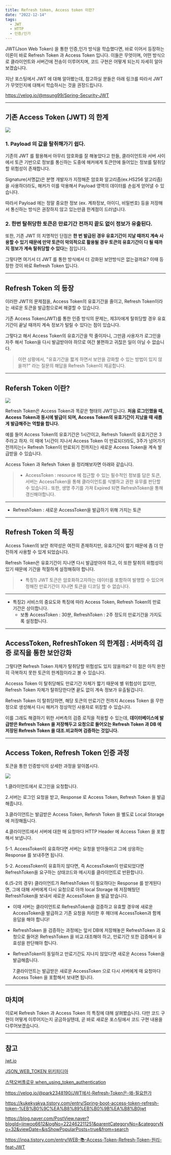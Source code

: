 ```yaml
---
title: Refresh token, Access token 이란?
date: "2022-12-14"
tags:
  - JWT
  - HTTP
  - 인증/인가
---
```


JWT(Json Web Token) 을 통한 인증,인가 방식을 학습했다면, 바로 이어서 등장하는 이론이 바로 Refresh Token 과 Access Token 입니다. 이들은 무엇이며, 어떤 방식으로 클라이언트와 서버간에 전송이 이루어지며, 코드 구현은 어떻게 되는지 자세히 알아보겠습니다.

지난 포스팅에서 JWT 에 대해 알아봤는데, 참고하실 분들은 아래 링크를 따라서 JWT가 무엇인지에 대해서 학습하시는 것을 권장드립니다.

https://velog.io/@msung99/Spring-Security-JWT

---

## 기존 Access Token (JWT) 의 한계

![](https://velog.velcdn.com/images/msung99/post/bf417743-408f-45b6-9b66-c2dc46b7feac/image.png)

### 1. Payload 의 값을 탈취해가기 쉽다.

기존의 JWT 를 활용해서 아무리 암호화를 잘 해놓았다고 한들, 클라이언트와 서버 사이에서 토큰 기반으로 정보를 통신하는 도중에 해커에게 토큰안에 들어있는 정보를 탈취당할 위험성이 존재합니다.

Signature(서명값)은 분명 개발자가 지정해준 암호화 알고리즘(ex.HS256 알고리즘) 을 사용하더라도, 해커가 이를 악용해서 Payload 영역의 데이터를 손쉽게 얻어낼 수 있습니다.

따라서 Payload 에는 정말 중요한 정보 (ex. 계좌정보, 아이디, 비밀번호) 등을 저장해서 통신하는 방식은 권장하지 않고 있는만큼 한계점이 드러냅니다.

### 2. 한번 탈취당한 토큰은 만료기간 전까지 끝도 없이 정보가 유출된다.

또한, 기존 JWT 의 치명적인 단점은 **한 번 발급된 경우 유효기간이 지날 때까지 계속 사용할 수 있기 때문에 만약 토큰이 악의적으로 활용될 경우 토큰의 유효기간이 다 될 때까지 정보가 계속 탈취당할 수 있다**는 점입니다.

그렇다면 여기서 더 JWT 를 통한 방식에서 더 강화된 보안방식은 없는걸까요?
이때 등장한 것이 바로 Refresh Token 입니다.

---

## Refresh Token 의 등장

이러한 JWT의 문제점을, Access Token의 유효기간을 줄이고, Refresh Token이라는 새로운 토큰을 발급함으로써 해결할 수 있습니다.

기존 Access Token(JWT)를 통한 인증 방식의 문제는, 제3자에게 탈취당할 경우 유효기간이 끝날 때까지 계속 정보가 털릴 수 있다는 점이 있습니다.

그렇다고 해서 Access Token의 유효기간을 막 줄이자니, 그만큼 사용자가 로그인을 자주 해서 Token을 다시 발급받아야 하므로 여간 불편하고 귀찮은 일이 아닐 수 없습니다.

> 이런 상황에서, "유효기간을 짧게 하면서 보안을 강화할 수 있는 방법이 있지 않을까?" 라는 질문의 해답을 Refresh Token이 제공합니다.

---

## Refersh Token 이란?

![](https://velog.velcdn.com/images/msung99/post/96c38310-84cf-476a-b929-ac273a1f68eb/image.png)

Refresh Token은 Access Token과 똑같은 형태의 JWT입니다. **처음 로그인했을 때, Access Token과 동시에 발급이 되며, Access Token의 유효기간이 지났을 때 새롭게 발급해주는 역할을 합니다.**

예를 들어 Access Token의 유효기간은 1시간이고, Refresh Token의 유효기간은 3주라고 하자. 이 때에 1시간이 지나서 Access Token 이 만료되더라도, 3주가 넘어가기 전까지는(= Refresh Token이 만료되기 전까지는) 새로운 Access Token을 계속 발급받을 수 있습니다.

Access Token 과 Refesh Token 을 정리해보자면 아래와 같습니다.

> - AccessToken : resource 에 접근할 수 있는 필수적인 정보를 담은 토큰, 서버는 AccessToken을 통해 클라이언트를 식별하고 권한 유무를 판단할 수 있습니다.. 또한, 생명 주기를 가져 Expired 되면 RefreshToken을 통해 갱신해야합니다.

---

- RefreshToken : 새로운 AccessToken을 발급하기 위해 가지는 토큰

---

## Refresh Token 의 특징

Access Token의 보안 취약성은 여전히 존재하지만, 유효기간이 짧기 때문에 좀 더 안전하게 사용할 수 있게 되었습니다.

Refresh Token은 유효기간이 지나면 다시 발급받아야 하고, 이 또한 탈취의 위험성이 있기 때문에 기간을 적절하게 설정해줘야 합니다.

> - 특징1) JWT 토큰은 암호화하고자하는 데이터를 포함하여 발행할 수 있으며 정해진 만료기간이 지나면 토큰을 디코딩 할 수 없습니다.

---

- 특징2) 서비스의 중요도와 특징에 따라 Access Token, Refresh Token의 만료 기간은 상이합니다.
  - 보통 AccessToken : 30분, RefreshToken : 2주 정도의 만료기간을 가지도록 설정합니다.

---

## AccessToken, RefreshToken 의 한계점 : 서버측의 검증 로직을 통한 보안강화

그렇다면 Refresh Token 자체가 탈취당할 위험성도 있지 않을까요? 이 점은 아직 완전히 극복하지 못한 토큰의 한계점이라고 볼 수 있습니다.

Accesss Token 이 탈취당해도 만료기간 자체가 짧기 때문에 별 위험성이 없지만, Refresh Token 자체가 탈취당한다면 끝도 없이 계속 정보가 유출될겁니다.

Refresh Token 이 탈취당하면, 해당 토큰의 만료기간 전까지 Access Token 을 무한정으로 생성해서 다시 해커가 정상적인 사용자로 위장할 수 있습니다.

이를 그래도 해결하기 위한 서버측의 검증 로직을 적용할 수 있는데, **데이터베이스에 발급받은 Refresh Token 을 저장해두고 요청으로 들어오는 Refresh Token 과 DB 에 저장된 Refresh Token 을 대조.비교하며 검증하는 것입니다.**

---

## Access Token, Refresh Token 인증 과정

토큰을 통한 인증방식의 상세한 과정을 알아봅시다.

![](https://velog.velcdn.com/images/msung99/post/d4759109-af4c-4411-83aa-6a328eb90b74/image.png)

1.클라이언트에서 로그인을 요청합니다.

2.서버는 로그인 요청을 받고, Response 로 Access Token, Refresh Token 을 발급해줍니다.

3.클라이언트는 발급받은 Access Token, Refersh Token 을 별도로 Local Storage 에 저장해둡니다.

4.클라이언트에서 서버에 대한 매 요청마다 HTTP Header 에 Access Token 을 포함해서 보냅니다.

5-1. AccessToken이 유효하다면 서버는 요청을 받아들이고 그에 상응하는 Response 를 보내주면 됩니다.

5-2. AccessToken이 유효하지 않다면, 즉 AccessToken이 만료되었다면 RefreshToken을 요구하는 상태코드와 메시지를 클라이언트로 반환합니다.

6.(5-2의 경우) 클라이언트가 RefreshToken 이 필요하다는 Response 를 받게된다면, 그에 대해 서버에게 다시 요청으로 아까 local Storage 에 저장해뒀던 RefreshToken을 보내서 새로운 AccessToken 을 발급 받습니다.

- 이때 서버는 클라이언트로 RefreshToken을 검증하고 유효할 경우에 새로운 AccessToken을 발급하고 기존 요청을 처리한 후 헤더에 AccessToken과 함께 응답을 해야 합니다!

- RefreshToken 을 검증하는 과정에는 앞서 DB에 저장해놓은 RefreshToken 과 요청으로 들어온 RefreshToken 을 비교.대조해야 하고, 만료기간 또한 검증해서 유효성을 판단해야 합니다.

- RefreshToken이 동일하고 만료기간도 지나지 않았다면 새로운 Access Token을 발급해줍니다.

  7.클라이언트는 발급받은 새로운 AccessToken 으로 다시 서버에게 매 요청마다 Access Token 을 포함해서 보내면 됩니다.

---

## 마치며

이로써 Refresh Token 과 Access Token 의 특징에 대해 살펴봤습니다.
다만 코드 구현이 어떻게 이루어지는지 궁금하실텐데, 곧 바로 새로운 포스팅에서 코드 구현 내용을 다루어보겠습니다.

---

## 참고

[jwt.io](https://jwt.io)

[JSON_WEB_TOKEN 위키피디아](https://en.wikipedia.org/wiki/JSON_Web_Token)

[스택오버플로우 when_using_token_authentication](https://stackoverflow.com/questions/32060478/is-a-refresh-token-really-necessary-when-using-jwt-token-authentication)

https://velog.io/@park2348190/JWT에서-Refresh-Token은-왜-필요한가

https://kukekyakya.tistory.com/entry/Spring-boot-access-token-refresh-token-%EB%B0%9C%EA%B8%89%EB%B0%9B%EA%B8%B0jwt

https://blog.naver.com/PostView.naver?blogId=jinwoo6612&logNo=222462211251&parentCategoryNo=&categoryNo=32&viewDate=&isShowPopularPosts=true&from=search

https://inpa.tistory.com/entry/WEB-📚-Access-Token-Refresh-Token-원리-feat-JWT
